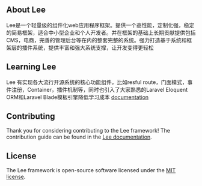 
## About Lee

Lee是一个轻量级的组件化web应用程序框架。提供一个高性能，定制化强，稳定的简易框架，适合中小型企业和个人开发者。并在框架的基础上长期贡献提供包括CMS，电商，完善的管理后台等在内的整套完整的系统。强力打造基于系统和框架层的插件系统，提供丰富和强大系统支撑，让开发变得更轻松

## Learning Lee

Lee 有实现各大流行开源系统的核心功能组件，比如resful route，门面模式，事件注册，Container，插件机制等，同时也引入了大家熟悉的Laravel Eloquent ORM和Laravel Blade模板引擎降低学习成本 [documentation](http://www.hhailuo.com/lee)

## Contributing

Thank you for considering contributing to the Lee framework! The contribution guide can be found in the [Lee documentation](http://www.hhailuo.com/lee/contributions).


## License

The Lee framework is open-source software licensed under the [MIT license](https://opensource.org/licenses/MIT).

